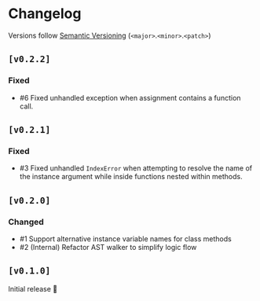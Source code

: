 # Changelog

Versions follow [Semantic Versioning](https://semver.org/spec/v2.0.0.html) (`<major>`.`<minor>`.`<patch>`)

## `[v0.2.2]`

### Fixed

* #6 Fixed unhandled exception when assignment contains a function call.

## `[v0.2.1]`

### Fixed

* #3 Fixed unhandled `IndexError` when attempting to resolve the name of the instance argument while inside functions nested within methods.

## `[v0.2.0]`

### Changed

* #1 Support alternative instance variable names for class methods
* #2 (Internal) Refactor AST walker to simplify logic flow

## `[v0.1.0]`

Initial release 🎉
